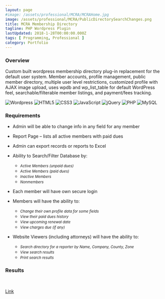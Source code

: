 ```yaml
---
layout: page
#image: /assets/professional/MCRA/MCRAHome.jpg
image: /assets/professional/MCRA/PublicDirectorySearchChanges.png
title: MCRA Membership Directory
tagline: PHP Wordpress Plugin
lastUpdated: 2018-1-28T00:00:00.000Z
tags: [ Programming, Professional ]
category: Portfolio
---
```


### Overview

Custom built wordpress membership directory plug-in replacement for the default user system. Member accounts, profile management, public member directory, multiple user level restrictions, customized profile with AJAX image upload, uses wpdb and wp_list_table for default WordPress feel, searchable/filterable member listings, and payment/fees tracking.

<img class="lazyLoad thumbnail" :data-src="$withBase('/assets/logo/logoWordpress.png')" alt="Wordpress"/>
<img class="lazyLoad thumbnail" :data-src="$withBase('/assets/logo/logoHTML5.png')" alt="HTML5"/>
<img class="lazyLoad thumbnail" :data-src="$withBase('/assets/logo/logoCSS3.png')" alt="CSS3"/>
<img class="lazyLoad thumbnail" :data-src="$withBase('/assets/logo/logoJavascript.png')" alt="JavaScript"/>
<img class="lazyLoad tiny" :data-src="$withBase('/assets/logo/logoJQuery.png')" alt="jQuery"/>
<img class="lazyLoad tiny" :data-src="$withBase('/assets/logo/logoPHP.png')" alt="PHP"/>
<img class="lazyLoad tiny" :data-src="$withBase('/assets/logo/logoMySQL.png')" alt="MySQL"/>
<img class="lazyLoad tiny" :data-src="$withBase('/assets/professional/MCRA/lmd_home_animation.gif')" alt=""/>


### Requirements

- Admin will be able to change info in any field for any member
- Report Page – lists all active members with paid dues
- Admin can export records or reports to Excel

- Ability to Search/Filter Database by:
  - <small><em>Active Members (unpaid dues)</em></small>
  - <small><em>Active Members (paid dues)</em></small>
  - <small><em>Inactive Members</em></small>
  - <small><em>Nonmembers</em></small>

- Each member will have own secure login
- Members will have the ability to:
  - <small><em>Change their own profile data for some fields</em></small>
  - <small><em>View their paid dues history</em></small>
  - <small><em>View upcoming renewal date</em></small>
  - <small><em>View charges due (if any)</em></small>

- Website Viewers (including attorneys) will have the ability to:
  - <small><em>Search directory for a reporter by Name, Company, County, Zone</em></small>
  - <small><em>View search results</em></small>
  - <small><em>Print search results</em></small>


### Results

<img class="lazyLoad " :data-src="$withBase('/assets/professional/MCRA/MCRAMembershipPluginDevelopment.png')"/>
<img class="lazyLoad thumbnail" :data-src="$withBase('/assets/professional/MCRA/MCRAMembers.png')"/>
<img class="lazyLoad thumbnail" :data-src="$withBase('/assets/professional/MCRA/MCRAPayments.png')" alt=""/>
<img class="lazyLoad" :data-src="$withBase('/assets/professional/MCRA/MCRAWordPress.png')" alt=""/>
<img class="lazyLoad thumbnail" :data-src="$withBase('/assets/professional/MCRA/InvoiceChanges.png')" alt=""/>
<img class="lazyLoad thumbnail" :data-src="$withBase('/assets/professional/MCRA/EditUser.png')" alt=""/>
<img class="lazyLoad" :data-src="$withBase('/assets/professional/MCRA/FeeOptions.png')" alt=""/>
<img class="lazyLoad" :data-src="$withBase('/assets/professional/MCRA/AdvancedMemberSearch.png')" alt=""/>
<img class="lazyLoad thumbnail" :data-src="$withBase('/assets/professional/MCRA/PublicDirectoryChanges.png')" alt=""/>
<img class="lazyLoad thumbnail" :data-src="$withBase('/assets/professional/MCRA/PublicDirectorySearchChanges.png')" alt=""/>

<a href="http://mscra.com/attorneys/mcra-public-directory/">Link</a>
